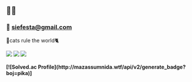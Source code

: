 ## 👋👋

### 📧 siefesta@gmail.com

🌟cats rule the world🐈   
 
<!-- ⚡ About Tools ⚡ -->
<img src="https://img.shields.io/badge/-swift-FA7343?style=flat-square&logo=Swift&logoColor=white"/>
<b><b><b><img src="https://img.shields.io/badge/-Kotlin-0095D5?style=flat-square&logo=Kotlin&logoColor=white"/>
<b><b><b><img src="https://img.shields.io/badge/-Java-007396?style=flat-square&logo=Java&logoColor=white"/><br/><br/>
[![Solved.ac Profile](http://mazassumnida.wtf/api/v2/generate_badge?boj=pika)]

<!--
**siefesta/siefesta** is a ✨ _special_ ✨ repository because its `README.md` (this file) appears on your GitHub profile.

<img src="https://img.shields.io/badge/-MySQL-4479A1?style=flat-square&logo=MySQL&logoColor=white"/> 
<img src="https://img.shields.io/badge/-MariaDB-003545?style=flat-square&logo=MariaDB&logoColor=white"/> 

-->
